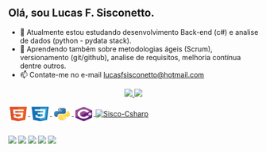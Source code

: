 ## Olá, sou Lucas F. Sisconetto.


- 🌱 Atualmente estou estudando desenvolvimento Back-end (c#) e analise de dados (python - pydata stack).
- 🌱 Aprendendo também sobre metodologias ágeis (Scrum), versionamento (git/github), analise de requisitos, melhoria contínua dentre outros.
- 📫 Contate-me no e-mail lucasfsisconetto@hotmail.com

<div align="center">
  <a href="https://github.com/Sisconetto">
  <img height="120em" src="https://github-readme-stats.vercel.app/api?username=sisconetto&show_icons=false&theme=dark&include_all_commits=true&count_private=true"/>
  <img height="120em" src="https://github-readme-stats.vercel.app/api/top-langs/?username=sisconetto&layout=compact&langs_count=7&theme=dark"/>
</div>
<div style="display: inline_block"><br>
  <img align="center" alt="Sisco-HTML" height="30" width="40" src="https://raw.githubusercontent.com/devicons/devicon/master/icons/html5/html5-original.svg">
  <img align="center" alt="Sisco-CSS" height="30" width="40" src="https://raw.githubusercontent.com/devicons/devicon/master/icons/css3/css3-original.svg">
  <img align="center" alt="Sisco-Python" height="30" width="40" src="https://raw.githubusercontent.com/devicons/devicon/master/icons/python/python-original.svg">
  <img align="center" alt="Sisco-Csharp" height="30" width="40" src="https://raw.githubusercontent.com/devicons/devicon/master/icons/csharp/csharp-original.svg">
  <img align="center" alt="Sisco-Csharp" height="30" width="40" src="https://img.shields.io/badge/SQLite-07405E?style=for-the-badge&logo=sqlite&logoColor=white"> 
</div>
  
  ##
 
<div> 
  <a href="https://www.instagram.com/lucasfsisconetto" target="_blank"><img src="https://img.shields.io/badge/-Instagram-%23E4405F?style=for-the-badge&logo=instagram&logoColor=white" target="_blank"></a>
  <a href = "mailto:lucasfsisconetto@hotmail.com"><img src="https://img.shields.io/badge/Microsoft_Outlook-0078D4?style=for-the-badge&logo=microsoft-outlook&logoColor=white"></a>
  <a href="https://www.linkedin.com/in/lucasfsisconetto" target="_blank"><img src="https://img.shields.io/badge/-LinkedIn-%230077B5?style=for-the-badge&logo=linkedin&logoColor=white" target="_blank"></a>
  <a href="https://api.whatsapp.com/send/?phone=%2B55034999901134&text&app_absent=0" target="_blank"><img src="https://img.shields.io/badge/WhatsApp-25D366?style=for-the-badge&logo=whatsapp&logoColor=white" target="_blank"></a> 
  <a href="https://t.me/LucasFSI" target="_blank"><img src="https://img.shields.io/badge/Telegram-2CA5E0?style=for-the-badge&logo=telegram&logoColor=white"></a>
    
</div>

